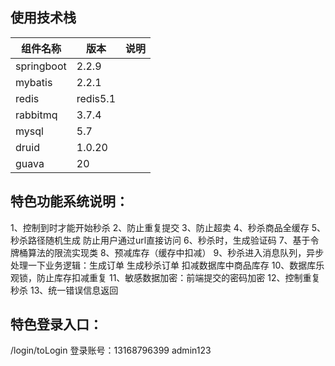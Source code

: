 ## 使用技术栈

| 组件名称   | 版本     | 说明 |
| ---------- | -------- | ---- |
| springboot | 2.2.9    |      |
| mybatis    | 2.2.1    |      |
| redis      | redis5.1 |      |
| rabbitmq   | 3.7.4    |      |
| mysql      | 5.7      |      |
| druid      | 1.0.20   |      |
| guava      | 20       |      |

## 特色功能系统说明：
1、控制到时才能开始秒杀
2、防止重复提交
3、防止超卖
4、秒杀商品全缓存
5、秒杀路径随机生成 防止用户通过url直接访问
6、秒杀时，生成验证码
7、基于令牌桶算法的限流实现类
8、预减库存（缓存中扣减）
9、秒杀进入消息队列，异步处理一下业务逻辑：生成订单 生成秒杀订单 扣减数据库中商品库存
10、数据库乐观锁，防止库存扣减重复
11、敏感数据加密：前端提交的密码加密
12、控制重复秒杀
13、统一错误信息返回
## 特色登录入口：
/login/toLogin
登录账号：13168796399 admin123
